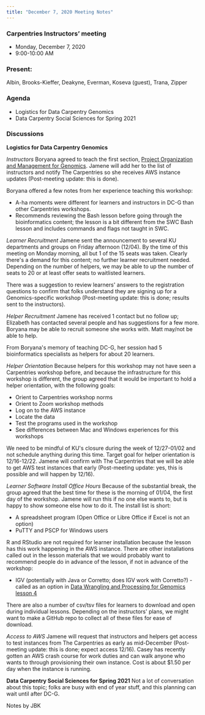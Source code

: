 ```yaml
---
title: "December 7, 2020 Meeting Notes"
---
```

### Carpentries Instructors’ meeting
- Monday, December 7, 2020
- 9:00-10:00 AM

### Present:
Albin, Brooks-Kieffer, Deakyne, Everman, Koseva (guest), Trana, Zipper

### Agenda
- Logistics for Data Carpentry Genomics
- Data Carpentry Social Sciences for Spring 2021

### Discussions

**Logistics for Data Carpentry Genomics**

*Instructors*
Boryana agreed to teach the first section, [Project Organization and Management for Genomics](https://datacarpentry.org/organization-genomics). Jamene will add her to the list of instructors and notify The Carpentries so she receives AWS instance updates (Post-meeting update: this is done).

Boryana offered a few notes from her experience teaching this workshop:

- A-ha moments were different for learners and instructors in DC-G than other Carpentries workshops.
- Recommends reviewing the Bash lesson before going through the bioinformatics content; the lesson is a bit different from the SWC Bash lesson and includes commands and flags not taught in SWC.

*Learner Recruitment*
Jamene sent the announcement to several KU departments and groups on Friday afternoon (12/04). By the time of this meeting on Monday morning, all but 1 of the 15 seats was taken. Clearly there's a demand for this content; no further learner recruitment needed. Depending on the number of helpers, we may be able to up the number of seats to 20 or at least offer seats to waitlisted learners.

There was a suggestion to review learners' answers to the registration questions to confirm that folks understand they are signing up for a Genomics-specific workshop (Post-meeting update: this is done; results sent to the instructors).

*Helper Recruitment*
Jamene has received 1 contact but no follow up; Elizabeth has contacted several people and has suggestions for a few more. Boryana may be able to recruit someone she works with. Matt may/not be able to help.

From Boryana's memory of teaching DC-G, her session had 5 bioinformatics specialists as helpers for about 20 learners.

*Helper Orientation*
Because helpers for this workshop may not have seen a Carpentries workshop before, and because the infrastructure for this workshop is different, the group agreed that it would be important to hold a helper orientation, with the following goals:

- Orient to Carpentries workshop norms
- Orient to Zoom workshop methods
- Log on to the AWS instance
- Locate the data
- Test the programs used in the workshop
- See differences between Mac and Windows experiences for this workshops

We need to be mindful of KU's closure during the week of 12/27-01/02 and not schedule anything during this time. Target goal for helper orientation is 12/16-12/22. Jamene will confirm with The Carpentries that we will be able to get AWS test instances that early (Post-meeting update: yes, this is possible and will happen by 12/16).

*Learner Software Install Office Hours*
Because of the substantial break, the group agreed that the best time for these is the morning of 01/04, the first day of the workshop. Jamene will run this if no one else wants to, but is happy to show someone else how to do it. The install list is short:

- A spreadsheet program (Open Office or Libre Office if Excel is not an option)
- PuTTY and PSCP for Windows users

R and RStudio are not required for learner installation because the lesson has this work happening in the AWS instance. There are other installations called out in the lesson materials that we would probably want to recommend people do in advance of the lesson, if not in advance of the workshop:

- IGV (potentially with Java or Corretto; does IGV work with Corretto?) - called as an option in [Data Wrangling and Processing for Genomics lesson 4](https://datacarpentry.org/wrangling-genomics/04-variant_calling/index.html)

There are also a number of csv/tsv files for learners to download and open during individual lessons. Depending on the instructors' plans, we might want to make a GitHub repo to collect all of these files for ease of download.

*Access to AWS*
Jamene will request that instructors and helpers get access to test instances from The Carpentries as early as mid-December (Post-meeting update: this is done; expect access 12/16). Casey has recently gotten an AWS crash course for work duties and can walk anyone who wants to through provisioning their own instance. Cost is about $1.50 per day when the instance is running.

**Data Carpentry Social Sciences for Spring 2021**
Not a lot of conversation about this topic; folks are busy with end of year stuff, and this planning can wait until after DC-G.


Notes by JBK
